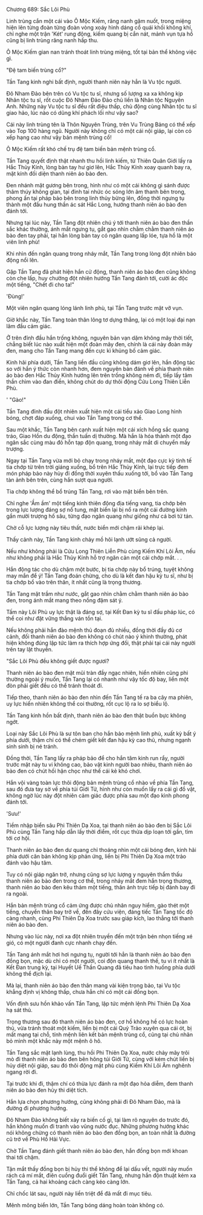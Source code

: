 




Chương 689: Sắc Lôi Phù


Linh trùng cắn một cái vào Ô Mộc Kiếm, răng nanh gặm nuốt, trong miệng hiện lên từng đoàn từng đoàn vòng xoáy hình dáng cổ quái khối không khí, chỉ nghe một trận 'Két' rung động, kiếm quang bị cắn nát, mảnh vụn tựa hồ cũng bị linh trùng răng nanh hấp thu.

Ô Mộc Kiếm gian nan tránh thoát linh trùng miệng, tốt tại bản thể không việc gì.

"Đệ tam biến trùng cổ?"

Tần Tang kinh nghi bất định, người thanh niên này hẳn là Vu tộc người.

Đô Nham Đảo bên trên có Vu tộc tu sĩ, nhưng số lượng xa xa không kịp Nhân tộc tu sĩ, rốt cuộc Đô Nham Đảo Đảo chủ liền là Nhân tộc Nguyên Anh. Những này Vu tộc tu sĩ đều rất điệu thấp, chủ động cùng Nhân tộc tu sĩ giao hảo, lúc nào có dũng khí phách lối như vậy sao?

Cái này linh trùng tên là Thôn Nguyên Trùng, trên Vu Trùng Bảng có thể xếp vào Top 100 hàng ngũ. Người này không chỉ có một cái nội giáp, lại còn có xếp hạng cao như vậy bản mệnh trùng cổ!

Ô Mộc Kiếm rất khó chế trụ đệ tam biến bản mệnh trùng cổ.

Tần Tang quyết định thật nhanh thu hồi linh kiếm, từ Thiên Quân Giới lấy ra Hắc Thủy Kính, lòng bàn tay hư giơ lên, Hắc Thủy Kính xoay quanh bay ra, mặt kính đối diện thanh niên áo bào đen.

Đen nhánh mặt gương bên trong, hình như có một cái không gì sánh được thâm thúy không gian, tại đinh tai nhức óc sóng lớn âm thanh bên trong, phong ấn tại pháp bảo bên trong linh thủy bừng lên, đồng thời ngưng tụ thành một đầu hung thần ác sát Hắc Long, hướng thanh niên áo bào đen đánh tới.

Nhưng tại lúc này, Tần Tang đột nhiên chú ý tới thanh niên áo bào đen thần sắc khác thường, ánh mắt ngưng tụ, gắt gao nhìn chằm chằm thanh niên áo bào đen tay phải, tại hắn lòng bàn tay có ngân quang lấp lóe, tựa hồ là một viên linh phù!

Khi nhìn đến ngân quang trong nháy mắt, Tần Tang trong lòng đột nhiên báo động nổi lên.

Gặp Tần Tang đã phát hiện hắn cử động, thanh niên áo bào đen cũng không còn che lấp, huy chưởng đột nhiên hướng Tần Tang đánh tới, cười ác độc một tiếng, "Chết đi cho ta!"

'Đùng!'

Một viên ngân quang lóng lánh linh phù, tại Tần Tang trước mặt vỡ vụn.

Giờ khắc này, Tần Tang toàn thân lông tơ dựng thẳng, lại có một loại đại nạn lâm đầu cảm giác.

Ở trên đỉnh đầu hắn trống không, nguyên bản vạn dặm không mây thời tiết, chẳng biết lúc nào xuất hiện một đoàn mây đen, chính là cái này đoàn mây đen, mang cho Tần Tang mang đến cực kì khủng bố cảm giác.

Kinh hãi phía dưới, Tần Tang liền đầu cũng không dám giơ lên, hắn động tác so với hắn ý thức còn nhanh hơn, đem nguyên bản đánh về phía thanh niên áo bào đen Hắc Thủy Kính hướng lên trên trống không ném đi, tiếp lấy tâm thần chìm vào đan điền, không chút do dự thôi động Cửu Long Thiên Liễn Phù.

' "Gào!"

Tần Tang đỉnh đầu đột nhiên xuất hiện một cái tiểu xảo Giao Long hình bóng, chợt đáp xuống, chui vào Tần Tang trong cơ thể.

Sau một khắc, Tần Tang bên cạnh xuất hiện một cái xích hồng sắc quang tráo, Giao Hồn du động, thần tuấn dị thường. Mà hắn là hóa thành một đạo ngân sắc cùng màu đỏ hỗn tạp độn quang, trong nháy mắt di chuyển mấy trượng.

Ngay tại Tần Tang vừa mới bỏ chạy trong nháy mắt, một đạo cực kỳ tinh tế tia chớp từ trên trời giáng xuống, bổ trên Hắc Thủy Kính, lại trực tiếp đem món pháp bảo này hủy đi đồng thời xuyên thấu xuống tới, bổ vào Tần Tang tàn ảnh bên trên, cùng hắn sượt qua người.

Tia chớp không thể bổ trúng Tần Tang, rơi vào mặt biển bên trên.

Chỉ nghe 'Ầm ầm' một tiếng kinh thiên động địa tiếng vang, tia chớp bên trong lực lượng đáng sợ nổ tung, mặt biển lại bị nổ ra một cái đường kính gần mười trượng hố sâu, từng đạo ngân quang như giống như cá bơi tứ tán.

Chờ cỗ lực lượng này tiêu thất, nước biển mới chậm rãi khép lại.

Thấy cảnh này, Tần Tang kinh chảy mồ hôi lạnh ướt sũng cả người.

Nếu như không phải là Cửu Long Thiên Liễn Phù cùng Kiếm Khí Lôi Âm, nếu như không phải là Hắc Thủy Kính hỗ trợ ngăn cản một cái chớp mắt. . .

Hắn động tác cho dù chậm một bước, bị tia chớp này bổ trúng, tuyệt không may mắn để ý! Tần Tang đoán chừng, cho dù là kết đan hậu kỳ tu sĩ, như bị tia chớp bổ vào trên thân, ít nhất cũng là trọng thương.

Tần Tang mặt trầm như nước, gắt gao nhìn chằm chằm thanh niên áo bào đen, trong ánh mắt mang theo nồng đậm sát ý.

Tấm này Lôi Phù uy lực thật là đáng sợ, tại Kết Đan kỳ tu sĩ đấu pháp lúc, có thể coi như đặt vững thắng ván tồn tại.

Nếu không phải hắn đào mệnh thủ đoạn đủ nhiều, đồng thời đầy đủ cơ cảnh, đối thanh niên áo bào đen không có chút nào ý khinh thường, phát hiện không đúng lập tức làm ra thích hợp ứng đối, thật phải tại cái này người trên tay lật thuyền.

"Sắc Lôi Phù đều không giết được ngươi?

Thanh niên áo bào đen mặt mũi tràn đầy ngạc nhiên, hiển nhiên cũng phi thường ngoài ý muốn, Tần Tang lại có nhanh như vậy tốc độ bay, liền một đòn phải giết đều có thể tránh thoát đi.

Tiếp theo, thanh niên áo bào đen nhìn đến Tần Tang tế ra ba cây ma phiên, uy lực hiển nhiên không thể coi thường, rốt cục lộ ra lo sợ biểu lộ.

Tần Tang kinh hồn bất định, thanh niên áo bào đen thật buồn bực không ngớt.

Loại này Sắc Lôi Phù là sư tôn ban cho hắn bảo mệnh linh phù, xuất kỳ bất ý phía dưới, thậm chí có thể chém giết kết đan hậu kỳ cao thủ, nhưng ngạnh sinh sinh bị né tránh.

Đồng thời, Tần Tang lấy ra pháp bảo để cho hắn tâm kinh run rẩy, người trước mặt này tu vi không cao, bảo vật kinh người bao nhiêu, thanh niên áo bào đen có chút hối hận chọc như thế cái kẻ khó chơi.

Hắn vội vàng toàn lực thôi động bản mệnh trùng cổ nhào về phía Tần Tang, sau đó đưa tay sờ về phía túi Giới Tử, hình như còn muốn lấy ra cái gì đồ vật, không ngờ lúc này đột nhiên cảm giác được phía sau một đạo kình phong đánh tới.

'Sưu!'

Tiềm nhập biển sâu Phi Thiên Dạ Xoa, tại thanh niên áo bào đen bị Sắc Lôi Phù cùng Tần Tang hấp dẫn lấy thời điểm, rốt cục thừa dịp loạn tới gần, tìm tới cơ hội.

Thanh niên áo bào đen dư quang chỉ thoáng nhìn một cái bóng đen, kinh hãi phía dưới căn bản không kịp phản ứng, liền bị Phi Thiên Dạ Xoa một trảo đánh vào hậu tâm.

Tuy có nội giáp ngăn trở, nhưng cũng sợ lực lượng y nguyên thẩm thấu thanh niên áo bào đen trong cơ thể, trong nháy mắt đem hắn trọng thương, thanh niên áo bào đen kêu thảm một tiếng, thân ảnh trực tiếp bị đánh bay đi ra ngoài.

Hắn bản mệnh trùng cổ cảm ứng được chủ nhân nguy hiểm, gào thét một tiếng, chuyển thân bay trở về, đến đây cứu viện, đáng tiếc Tần Tang tốc độ càng nhanh, cùng Phi Thiên Dạ Xoa trước sau giáp kích, lao thẳng tới thanh niên áo bào đen.

Nhưng vào lúc này, nơi xa đột nhiên truyền đến một trận bén nhọn tiếng xé gió, có một người đanh cực nhanh chạy đến.

Tần Tang ánh mắt hơi hơi ngưng tụ, người tới hẳn là thanh niên áo bào đen đồng bọn, mặc dù chỉ có một người, coi độn quang thanh thế, tu vi ít nhất là Kết Đan trung kỳ, tại Huyết Uế Thần Quang đã tiêu hao tình huống phía dưới không thể địch lại.

Mà lại, thanh niên áo bào đen thân mang vài kiện trọng bảo, tại Vu tộc khẳng định vị không thấp, chưa hẳn chỉ có một cái đồng bọn.

Vốn định sưu hồn khảo vấn Tần Tang, lập tức mệnh lệnh Phi Thiên Dạ Xoa hạ sát thủ.

Trọng thương sau đó thanh niên áo bào đen, cơ hồ không hề có lực hoàn thủ, vừa tránh thoát một kiếm, liền bị một cái Quỷ Trảo xuyên qua cái ót, bị mất mạng tại chỗ, tính mệnh liên kết bản mệnh trùng cổ, cũng tại chủ nhân bỏ mình một khắc này một mệnh ô hô.

Tần Tang sắc mặt lạnh lùng, thu hồi Phi Thiên Dạ Xoa, nước chảy mây trôi mò đi thanh niên áo bào đen bên hông túi Giới Tử, cùng với kém chút liền bị hủy diệt nội giáp, sau đó thôi động mật phù cùng Kiếm Khí Lôi Âm nghênh ngang rời đi.

Tại trước khi đi, thậm chí có thừa lực đánh ra một đạo hỏa diễm, đem thanh niên áo bào đen hủy thi diệt tích.

Hắn lựa chọn phương hướng, cũng không phải đi Đô Nham Đảo, mà là đường đi phương hướng.

Đô Nham Đảo không biết xảy ra biến cố gì, tại làm rõ nguyên do trước đó, hắn không muốn đi tranh vào vũng nước đục. Những phương hướng khác nói không chừng có thanh niên áo bào đen đồng bọn, an toàn nhất là đường cũ trở về Phù Hồ Hải Vực.

Chờ Tần Tang đánh giết thanh niên áo bào đen, hắn đồng bọn mới khoan thai tới chậm.

Tận mắt thấy đồng bọn bị hủy thi thể không để lại dấu vết, người này muốn rách cả mí mắt, điên cuồng đuổi giết Tần Tang, nhưng hắn độn thuật kém xa Tần Tang, cả hai khoảng cách càng kéo càng lớn.

Chỉ chốc lát sau, người này liền triệt để đã mất đi mục tiêu.

Mênh mông biển lớn, Tần Tang bóng dáng hoàn toàn không có.




